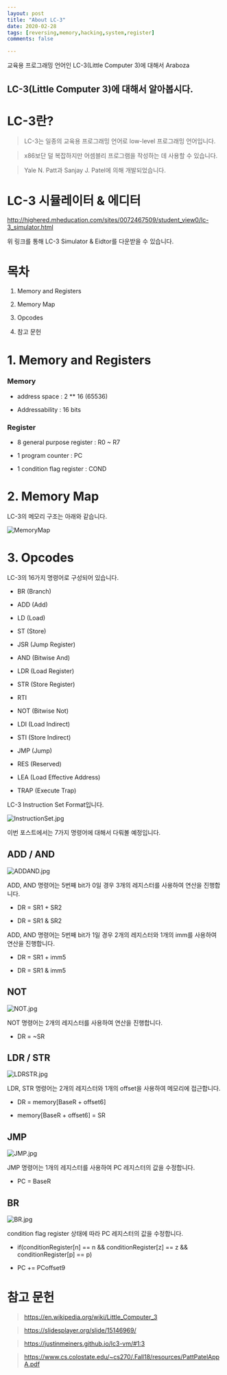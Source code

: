 ```yaml
---
layout: post
title: "About LC-3"
date: 2020-02-28   
tags: [reversing,memory,hacking,system,register]
comments: false

---
```

교육용 프로그래밍 언어인 
LC-3(Little Computer 3)에 대해서 Araboza







## LC-3(Little Computer 3)에 대해서 알아봅시다.






# LC-3란?






> LC-3는 일종의 교육용 프로그래밍 언어로 low-level 프로그래밍 언어입니다.



> x86보단 덜 복잡하지만 어셈블리 프로그램을 작성하는 데 사용할 수 있습니다.



> Yale N. Patt과 Sanjay J. Patel에 의해 개발되었습니다.




# LC-3 시뮬레이터 & 에디터






http://highered.mheducation.com/sites/0072467509/student_view0/lc-3_simulator.html



위 링크를 통해 LC-3 Simulator & Eidtor를 다운받을 수 있습니다.






# 목차






1. Memory and Registers



2. Memory Map



3. Opcodes

 

4. 참고 문헌






# 1. Memory and Registers




### Memory



- address space : 2 ** 16 (65536)

- Addressability : 16 bits



### Register



- 8 general purpose register : R0 ~ R7

- 1 program counter : PC

- 1 condition flag register : COND




# 2. Memory Map




LC-3의 메모리 구조는 아래와 같습니다.



![MemoryMap](/_posts/img/MemoryMap.jpg)




# 3. Opcodes





LC-3의 16가지 명령어로 구성되어 있습니다.



- BR (Branch)

- ADD (Add)

- LD (Load)

- ST (Store)

- JSR (Jump Register)

- AND (Bitwise And)

- LDR (Load Register)

- STR (Store Register)

- RTI 

- NOT (Bitwise Not)

- LDI (Load Indirect)

- STI (Store Indirect)

- JMP (Jump)

- RES (Reserved)

- LEA (Load Effective Address)

- TRAP (Execute Trap)



LC-3 Instruction Set Format입니다.



![InstructionSet.jpg](/_posts/img/InstructionSet.jpg)



이번 포스트에서는 7가지 명령어에 대해서  다뤄볼 예정입니다.



## ADD / AND 




![ADDAND.jpg](/_posts/img/ADDAND.jpg)



ADD, AND 명령어는 5번째 bit가 0일 경우 3개의 레지스터를 사용하여 연산을 진행합니다.



- DR = SR1 + SR2

- DR = SR1 & SR2



ADD, AND 명령어는 5번째 bit가 1일 경우 2개의 레지스터와 1개의 imm를 사용하여 연산을 진행합니다.



- DR = SR1 + imm5

- DR = SR1 & imm5





## NOT



![NOT.jpg](/_posts/img/NOT.jpg)



NOT 명령어는 2개의 레지스터를 사용하여 연산을 진행합니다.



- DR = ~SR



## LDR / STR




![LDRSTR.jpg](/_posts/img/LDRSTR.jpg)



LDR, STR 명령어는 2개의 레지스터와 1개의 offset을 사용하여 메모리에 접근합니다.



- DR = memory[BaseR + offset6]

- memory[BaseR + offset6] = SR





## JMP





![JMP.jpg](/_posts/img/JMP.jpg)



JMP 명령어는 1개의 레지스터를 사용하여 PC 레지스터의 값을 수정합니다.



- PC = BaseR




## BR





![BR.jpg](/_posts/img/BR.jpg)



condition flag register 상태에 따라 PC 레지스터의 값을 수정합니다.



- if(conditionRegister[n] == n &&  conditionRegister[z] == z && conditionRegister[p] == p)

-   PC += PCoffset9




# 참고 문헌




> https://en.wikipedia.org/wiki/Little_Computer_3



> https://slidesplayer.org/slide/15146969/



> https://justinmeiners.github.io/lc3-vm/#1:3



> https://www.cs.colostate.edu/~cs270/.Fall18/resources/PattPatelAppA.pdf
